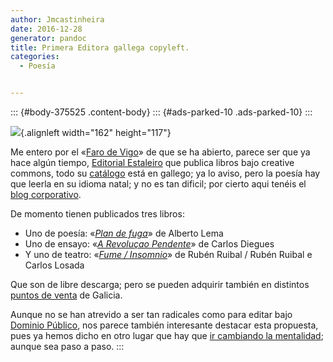 ```yaml
---
author: Jmcastinheira
date: 2016-12-28
generator: pandoc
title: Primera Editora gallega copyleft.
categories:
  - Poesía


---
```




::: {#body-375525 .content-body}
::: {#ads-parked-10 .ads-parked-10}
:::

![](http://estaleiroeditora.files.wordpress.com/2008/07/barco_nos_outros2.jpg){.alignleft
width="162" height="117"}

Me entero por el «[Faro de Vigo](http://www.farodevigo.es)» de que se ha
abierto, parece ser que ya hace algún tiempo, [Editorial
Estaleiro](http://www.estaleiroeditora.org/index.htm) que publica libros
bajo creative commons, todo su
[catálogo](http://www.estaleiroeditora.org/catalogo.htm) está en
gallego; ya lo aviso, pero la poesía hay que leerla en su idioma natal;
y no es tan dificil; por cierto aqui tenéis el [blog
corporativo](http://estaleiroeditora.wordpress.com/).

De momento tienen publicados tres libros:

-   Uno de poesía: «[*Plan de
    fuga*](http://www.estaleiroeditora.org/plan_de_fuga.htm)» de Alberto
    Lema
  -   Uno de ensayo: «[*A Revoluçao
    Pendente*](http://www.estaleiroeditora.org/revo_pendente.htm)» de
    Carlos Diegues
  -   Y uno de teatro: «[*Fume /
    Insomnio*](http://www.estaleiroeditora.org/fume_insomnio.htm)» de
    Rubén Ruibal / Rubén Ruibal e Carlos Losada

Que son de libre descarga; pero se pueden adquirir también en distintos
[puntos de venta](http://www.estaleiroeditora.org/pontosvenda.htm) de
Galicia.

Aunque no se han atrevido a ser tan radicales como para editar bajo
[Dominio
Público](http://entelequia.bligoo.com/content/view/106529/Libros_de_Dominio_Publico.html),
nos parece también interesante destacar esta propuesta, pues ya hemos
dicho en otro lugar que hay que [ir cambiando la
mentalidad](http://entelequia.bligoo.com/content/view/335943/Adios_lastfm_Hola_Jamendo.html);
aunque sea paso a paso.
:::
